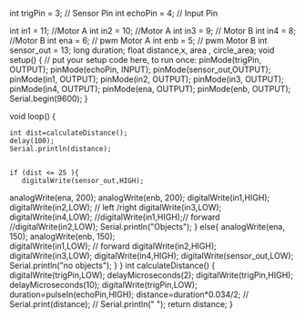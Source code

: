 int trigPin = 3;     // Sensor Pin 
int echoPin = 4;     // Input Pin 

int in1 = 11;  //Motor A 
int in2 = 10;   //Motor A 
int in3 = 9;  // Motor B
int in4 = 8;    //Motor B 
int ena = 6; // pwm Motor A 
int enb = 5;  // pwm Motor B
int sensor_out = 13;
long duration;
float distance,x, area , circle_area;
void setup() {
  // put your setup code here, to run once:
pinMode(trigPin, OUTPUT);
pinMode(echoPin, INPUT);
pinMode(sensor_out,OUTPUT);
 pinMode(in1, OUTPUT);
 pinMode(in2, OUTPUT);
 pinMode(in3, OUTPUT);
 pinMode(in4, OUTPUT);
pinMode(ena, OUTPUT);
pinMode(enb, OUTPUT);
  Serial.begin(9600);
}

void loop() {

    int dist=calculateDistance();
    delay(100);
    Serial.println(distance);
    
 
    if (dist <= 25 ){
       digitalWrite(sensor_out,HIGH);
analogWrite(ena, 200);
analogWrite(enb, 200);
  digitalWrite(in1,HIGH);
  digitalWrite(in2,LOW); 
  // left /right 
  digitalWrite(in3,LOW);
 digitalWrite(in4,LOW);
   //digitalWrite(in1,HIGH);// forward
  //digitalWrite(in2,LOW);
 Serial.println("Objects");
    }
    else{
  analogWrite(ena, 150);
analogWrite(enb, 150);    
 digitalWrite(in1,LOW); // forward
digitalWrite(in2,HIGH);
digitalWrite(in3,LOW);
digitalWrite(in4,HIGH);
digitalWrite(sensor_out,LOW); 
Serial.println("no objects");
    }
}
int calculateDistance()
{
  digitalWrite(trigPin,LOW);
  delayMicroseconds(2);
  digitalWrite(trigPin,HIGH);
  delayMicroseconds(10);
  digitalWrite(trigPin,LOW);
  duration=pulseIn(echoPin,HIGH);
  distance=duration*0.034/2;
 // Serial.print(distance);
 // Serial.println(" ");
  return distance;
}
